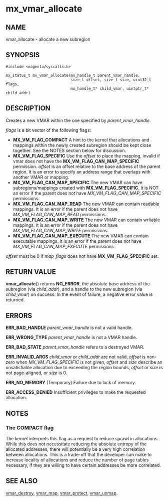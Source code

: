 # mx_vmar_allocate

## NAME

vmar_allocate - allocate a new subregion

## SYNOPSIS

```
#include <magenta/syscalls.h>

mx_status_t mx_vmar_allocate(mx_handle_t parent_vmar_handle,
                             size_t offset, size_t size, uint32_t flags,
                             mx_handle_t* child_vmar, uintptr_t* child_addr)
```

## DESCRIPTION

Creates a new VMAR within the one specified by *parent_vmar_handle*.

*flags* is a bit vector of the following flags:
- **MX_VM_FLAG_COMPACT**  A hint to the kernel that allocations and mappings
  within the newly created subregion should be kept close together.   See the
  NOTES section below for discussion.
- **MX_VM_FLAG_SPECIFIC**  Use the *offset* to place the mapping, invalid if
  vmar does not have the **MX_VM_FLAG_CAN_MAP_SPECIFIC** permission.  *offset*
  is an offset relative to the base address of the parent region.  It is an error
  to specify an address range that overlaps with another VMAR or mapping.
- **MX_VM_FLAG_CAN_MAP_SPECIFIC**  The new VMAR can have subregions/mappings
  created with **MX_VM_FLAG_SPECIFIC**.  It is NOT an error if the parent does
  not have *MX_VM_FLAG_CAN_MAP_SPECIFIC* permissions.
- **MX_VM_FLAG_CAN_MAP_READ**  The new VMAR can contain readable mappings.
  It is an error if the parent does not have *MX_VM_FLAG_CAN_MAP_READ* permissions.
- **MX_VM_FLAG_CAN_MAP_WRITE**  The new VMAR can contain writable mappings.
  It is an error if the parent does not have *MX_VM_FLAG_CAN_MAP_WRITE* permissions.
- **MX_VM_FLAG_CAN_MAP_EXECUTE**  The new VMAR can contain executable mappings.
  It is an error if the parent does not have *MX_VM_FLAG_CAN_MAP_EXECUTE* permissions.

*offset* must be 0 if *map_flags* does not have **MX_VM_FLAG_SPECIFIC** set.

## RETURN VALUE

**vmar_allocate**() returns **NO_ERROR**, the absolute base address of the
subregion (via *child_addr*), and a handle to the new subregion (via
*child_vmar*) on success.  In the event of failure, a negative error value is
returned.

## ERRORS

**ERR_BAD_HANDLE**  *parent_vmar_handle* is not a valid handle.

**ERR_WRONG_TYPE**  *parent_vmar_handle* is not a VMAR handle.

**ERR_BAD_STATE**  *parent_vmar_handle* refers to a destroyed VMAR.

**ERR_INVALID_ARGS**  *child_vmar* or *child_addr* are not valid, *offset* is
non-zero when *MX_VM_FLAG_SPECIFIC* is not given, *offset* and *size* describe
an unsatisfiable allocation due to exceeding the region bounds, *offset*
or *size* is not page-aligned, or *size* is 0.

**ERR_NO_MEMORY**  (Temporary) Failure due to lack of memory.

**ERR_ACCESS_DENIED**  Insufficient privileges to make the requested allocation.

## NOTES

### The COMPACT flag

The kernel interprets this flag as a request to reduce sprawl in allocations.
While this does not necessitate reducing the absolute entropy of the allocated
addresses, there will potentially be a very high correlation between allocations.
This is a trade-off that the developer can make to increase locality of
allocations and reduce the number of page tables necessary, if they are willing
to have certain addresses be more correlated.

## SEE ALSO

[vmar_destroy](vmar_destroy.md),
[vmar_map](vmar_map.md),
[vmar_protect](vmar_protect.md),
[vmar_unmap](vmar_unmap.md).
